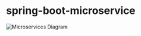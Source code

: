 # spring-boot-microservice
![Microservices Diagram](https://github.com/fMurugi/spring-boot-microservice/assets/81636349/86dac268-3d6f-4c4d-82a8-934c8d8f0ae4)
